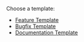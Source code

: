 Choose a template:

- [Feature Template](?expand=1&template=feature_template.md)
- [Bugfix Template](?expand=1&template=bugfix_template.md)
- [Documentation Template](?expand=1&template=documentation_template.md)
